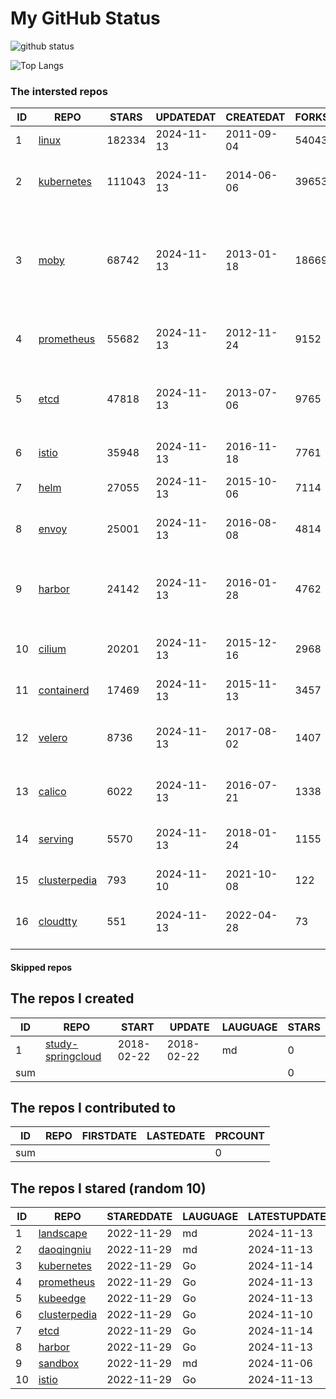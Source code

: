 # My GitHub Status

<img src="https://github-readme-stats-1.yihong0618.vercel.app/api?username=daoqingniu&show_icons=true&&&hide_title=true&count_private=true" alt="github status" />

![Top Langs](https://github-readme-stats-1.yihong0618.vercel.app/api/top-langs/?username=daoqingniu&layout=compact)

<!--START_SECTION:github_repos-->
### The intersted repos
| ID |                              REPO                               | STARS  | UPDATEDAT  | CREATEDAT  | FORKSCOUNT |                                                DESCRIPTIONS                                                |
|----|-----------------------------------------------------------------|--------|------------|------------|------------|------------------------------------------------------------------------------------------------------------|
|  1 | [linux](https://github.com/torvalds/linux)                      | 182334 | 2024-11-13 | 2011-09-04 |      54043 | Linux kernel source tree                                                                                   |
|  2 | [kubernetes](https://github.com/kubernetes/kubernetes)          | 111043 | 2024-11-13 | 2014-06-06 |      39653 | Production-Grade Container Scheduling and Management                                                       |
|  3 | [moby](https://github.com/moby/moby)                            |  68742 | 2024-11-13 | 2013-01-18 |      18669 | The Moby Project - a collaborative project for the container ecosystem to assemble container-based systems |
|  4 | [prometheus](https://github.com/prometheus/prometheus)          |  55682 | 2024-11-13 | 2012-11-24 |       9152 | The Prometheus monitoring system and time series database.                                                 |
|  5 | [etcd](https://github.com/etcd-io/etcd)                         |  47818 | 2024-11-13 | 2013-07-06 |       9765 | Distributed reliable key-value store for the most critical data of a distributed system                    |
|  6 | [istio](https://github.com/istio/istio)                         |  35948 | 2024-11-13 | 2016-11-18 |       7761 | Connect, secure, control, and observe services.                                                            |
|  7 | [helm](https://github.com/helm/helm)                            |  27055 | 2024-11-13 | 2015-10-06 |       7114 | The Kubernetes Package Manager                                                                             |
|  8 | [envoy](https://github.com/envoyproxy/envoy)                    |  25001 | 2024-11-13 | 2016-08-08 |       4814 | Cloud-native high-performance edge/middle/service proxy                                                    |
|  9 | [harbor](https://github.com/goharbor/harbor)                    |  24142 | 2024-11-13 | 2016-01-28 |       4762 | An open source trusted cloud native registry project that stores, signs, and scans content.                |
| 10 | [cilium](https://github.com/cilium/cilium)                      |  20201 | 2024-11-13 | 2015-12-16 |       2968 | eBPF-based Networking, Security, and Observability                                                         |
| 11 | [containerd](https://github.com/containerd/containerd)          |  17469 | 2024-11-13 | 2015-11-13 |       3457 | An open and reliable container runtime                                                                     |
| 12 | [velero](https://github.com/vmware-tanzu/velero)                |   8736 | 2024-11-13 | 2017-08-02 |       1407 | Backup and migrate Kubernetes applications and their persistent volumes                                    |
| 13 | [calico](https://github.com/projectcalico/calico)               |   6022 | 2024-11-13 | 2016-07-21 |       1338 | Cloud native networking and network security                                                               |
| 14 | [serving](https://github.com/knative/serving)                   |   5570 | 2024-11-13 | 2018-01-24 |       1155 | Kubernetes-based, scale-to-zero, request-driven compute                                                    |
| 15 | [clusterpedia](https://github.com/clusterpedia-io/clusterpedia) |    793 | 2024-11-10 | 2021-10-08 |        122 | The Encyclopedia of Kubernetes clusters                                                                    |
| 16 | [cloudtty](https://github.com/cloudtty/cloudtty)                |    551 | 2024-11-13 | 2022-04-28 |         73 | A Friendly Kubernetes CloudShell (Web Terminal) !                                                          |



#### Skipped repos
<!--END_SECTION:github_repos-->

<!--START_SECTION:my_github-->
## The repos I created
| ID  |                                 REPO                                 |   START    |   UPDATE   | LAUGUAGE | STARS |
|-----|----------------------------------------------------------------------|------------|------------|----------|-------|
|   1 | [study-springcloud](https://github.com/daoqingniu/study-springcloud) | 2018-02-22 | 2018-02-22 | md       |     0 |
| sum |                                                                      |            |            |          |     0 |

## The repos I contributed to
| ID  | REPO | FIRSTDATE | LASTEDATE | PRCOUNT |
|-----|------|-----------|-----------|---------|
| sum |      |           |           |       0 |

## The repos I stared (random 10)
| ID |                              REPO                               | STAREDDATE | LAUGUAGE | LATESTUPDATE |
|----|-----------------------------------------------------------------|------------|----------|--------------|
|  1 | [landscape](https://github.com/cncf/landscape)                  | 2022-11-29 | md       | 2024-11-13   |
|  2 | [daoqingniu](https://github.com/daoqingniu/daoqingniu)          | 2022-11-29 | md       | 2024-11-13   |
|  3 | [kubernetes](https://github.com/kubernetes/kubernetes)          | 2022-11-29 | Go       | 2024-11-14   |
|  4 | [prometheus](https://github.com/prometheus/prometheus)          | 2022-11-29 | Go       | 2024-11-13   |
|  5 | [kubeedge](https://github.com/kubeedge/kubeedge)                | 2022-11-29 | Go       | 2024-11-13   |
|  6 | [clusterpedia](https://github.com/clusterpedia-io/clusterpedia) | 2022-11-29 | Go       | 2024-11-10   |
|  7 | [etcd](https://github.com/etcd-io/etcd)                         | 2022-11-29 | Go       | 2024-11-14   |
|  8 | [harbor](https://github.com/goharbor/harbor)                    | 2022-11-29 | Go       | 2024-11-13   |
|  9 | [sandbox](https://github.com/cncf/sandbox)                      | 2022-11-29 | md       | 2024-11-06   |
| 10 | [istio](https://github.com/istio/istio)                         | 2022-11-29 | Go       | 2024-11-13   |

<!--END_SECTION:my_github-->
